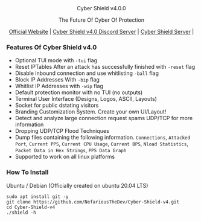 <div align="center"<
<h1>Cyber Shield v4.0.0</h1>
<p>The Future Of Cyber Of Protection</p>
</div>
<div align="center">

[Official Website](https://cybershield.shop/) |
[Cyber Shield v4.0 Discord Server](https://discord.gg/Aj8CYnx79V) |
[Cyber Shield Server](https://discord.gg/CyberShield) |


</div>

### Features Of Cyber Shield v4.0

- Optional TUI mode with ``-tui`` flag
- Reset IPTables After an attack has successfully finished with ``-reset`` flag
- Disable inbound connection and use whitlisting ``-ball`` flag
- Block IP Addresses With ``-bip`` flag
- Whitlist IP Addresses with ``-wip`` flag
- Default protection monitor with no TUI (no outputs)
- Terminal User Interface (Designs, Logos, ASCII, Layouts)
- Socket for public dstating visitors
- Branding Customization System. Create your own UI/Layout!
- Detect and analyze large connection request spams UDP/TCP for more information
- Dropping UDP/TCP Flood Techniques
- Dump files containing the following information. ``Connections``, ``Attacked Port``, ``Current PPS``, ``Current CPU Usage``, ``Current BPS``, ``Nload Statistics``, ``Packet Data in Hex Strings``, ``PPS Data Graph``
- Supported to work on all linux platforms

### How To Install
Ubuntu / Debian (Officially created on ubuntu 20.04 LTS)
```
sudo apt install git -y
git clone https://github.com/NefariousTheDev/Cyber-Shield-v4.git
cd Cyber-Shield-v4
./shield -h
```